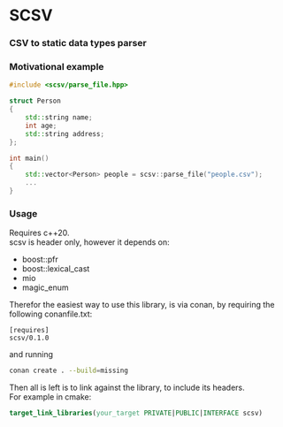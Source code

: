 # SCSV
### CSV to static data types parser

### Motivational example
```c++
#include <scsv/parse_file.hpp>

struct Person
{
    std::string name;
    int age;
    std::string address;
};

int main()
{
    std::vector<Person> people = scsv::parse_file("people.csv");
    ...
}
```

### Usage
Requires c++20.\
scsv is header only, however it depends on: 
- boost::pfr 
- boost::lexical_cast 
- mio 
- magic_enum 

Therefor the easiest way to use this library, is via conan, by requiring the following conanfile.txt:
```
[requires]
scsv/0.1.0
```
and running
```bash
conan create . --build=missing
```
Then all is left is to link against the library, to include its headers.\
For example in cmake:
```cmake
target_link_libraries(your_target PRIVATE|PUBLIC|INTERFACE scsv)
```